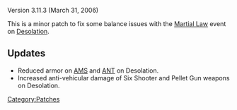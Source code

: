 Version 3.11.3 (March 31, 2006)

This is a minor patch to fix some balance issues with the [Martial
Law](../etc/Martial_Law.md) event on
[Desolation](../locations/Desolation.md).

## Updates

- Reduced armor on [AMS](../vehicles/Advanced_Mobile_Station.md) and [ANT](../ANT.md) on
  Desolation.
- Increased anti-vehicular damage of Six Shooter and Pellet Gun
  weapons on Desolation.

[Category:Patches](../Category:Patches.md)
